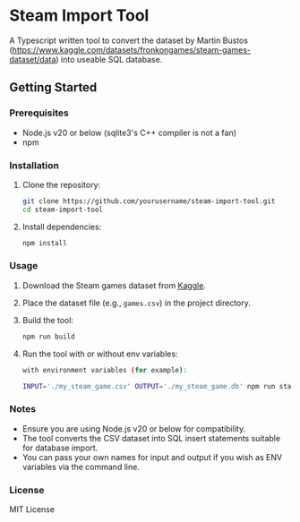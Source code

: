 # Steam Import Tool

A Typescript written tool to convert the dataset by Martin Bustos (https://www.kaggle.com/datasets/fronkongames/steam-games-dataset/data) into useable SQL database.

## Getting Started

### Prerequisites

- Node.js v20 or below (sqlite3's C++ compiler is not a fan)
- npm

### Installation

1. Clone the repository:
    ```bash
    git clone https://github.com/yourusername/steam-import-tool.git
    cd steam-import-tool
    ```
2. Install dependencies:
    ```bash
    npm install
    ```

### Usage

1. Download the Steam games dataset from [Kaggle](https://www.kaggle.com/datasets/fronkongames/steam-games-dataset/data).
2. Place the dataset file (e.g., `games.csv`) in the project directory.
3. Build the tool:

    ```bash
    npm run build
    ```

4. Run the tool with or without env variables:
    ```bash
    with environment variables (for example):

    INPUT='./my_steam_game.csv' OUTPUT='./my_steam_game.db' npm run start
    ```  

### Notes

- Ensure you are using Node.js v20 or below for compatibility.
- The tool converts the CSV dataset into SQL insert statements suitable for database import.
- You can pass your own names for input and output if you wish as ENV variables via the command line.

### License

MIT License